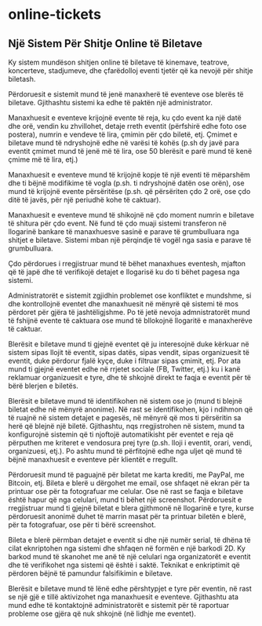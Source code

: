 # online-tickets

## Një Sistem Për Shitje Online të Biletave

Ky sistem mundëson shitjen online të biletave të kinemave, teatrove, koncerteve, stadjumeve, dhe çfarëdolloj eventi tjetër që ka nevojë për shitje biletash.

Përdoruesit e sistemit mund të jenë manaxherë të eventeve ose blerës të biletave. Gjithashtu sistemi ka edhe të paktën një administrator.

Manaxhuesit e eventeve krijojnë evente të reja, ku çdo event ka një datë dhe orë, vendin ku zhvillohet, detaje rreth eventit (përfshirë edhe foto ose postera), numrin e vendeve të lira, çmimin për çdo biletë, etj. Çmimet e biletave mund të ndryshojnë edhe në varësi të kohës (p.sh dy javë para eventit çmimet mund të jenë më të lira, ose 50 blerësit e parë mund të kenë çmime më të lira, etj.)

Manaxhuesit e eventeve mund të krijojnë kopje të një eventi të mëparshëm dhe ti bëjnë modifikime të vogla (p.sh. ti ndryshojnë datën ose orën), ose mund të krijojnë evente përsëritëse (p.sh. që përsëriten çdo 2 orë, ose çdo ditë të javës, për një periudhë kohe të caktuar).

Manaxhuesit e eventeve mund të shikojnë në çdo moment numrin e biletave të shitura për çdo event. Në fund të çdo muaji sistemi transferon në llogarinë bankare të manaxhuesve sasinë e parave të grumbulluara nga shitjet e biletave. Sistemi mban një përqindje të vogël nga sasia e parave të grumbulluara.

Çdo përdorues i rregjistruar mund të bëhet manaxhues eventesh, mjafton që të japë dhe të verifikojë detajet e llogarisë ku do ti bëhet pagesa nga sistemi.

Administratorët e sistemit zgjidhin problemet ose konfliktet e mundshme, si dhe kontrollojnë eventet dhe manaxhuesit në mënyrë që sistemi të mos përdoret për gjëra të jashtëligjshme. Po të jetë nevoja admnistratorët mund të fshijnë evente të caktuara ose mund të bllokojnë llogaritë e manaxherëve të caktuar.

Blerësit e biletave mund ti gjejnë eventet që ju interesojnë duke kërkuar në sistem sipas llojit të eventit, sipas datës, sipas vendit, sipas organizuesit të eventit, duke përdorur fjalë kyçe, duke i filtruar sipas çmimit, etj. Por ata mund ti gjejnë eventet edhe në rrjetet sociale (FB, Twitter, etj.) ku i kanë reklamuar organizuesit e tyre, dhe të shkojnë direkt te faqja e eventit për të bërë blerjen e biletës.

Blerësit e biletave mund të identifikohen në sistem ose jo (mund ti blejnë biletat edhe në mënyrë anonime). Në rast se identifikohen, kjo i ndihmon që të ruajnë në sistem detajet e pagesës, në mënyrë që mos ti përsëritin sa herë që blejnë një biletë. Gjithashtu, nqs rregjistrohen në sistem, mund ta konfigurojnë sistemin që ti njoftojë automatikisht për eventet e reja që përputhen me kriteret e vendosura prej tyre (p.sh. lloji i eventit, orari, vendi, organizuesi, etj.). Po ashtu mund të përfitojnë edhe nga uljet që mund të bëjnë manaxhuesit e eventeve për klientët e rregullt.

Përdoruesit mund të paguajnë për biletat me karta krediti, me PayPal, me Bitcoin, etj. Bileta e blerë u dërgohet me email, ose shfaqet në ekran për ta printuar ose për ta fotografuar me celular. Ose në rast se faqja e biletave është hapur që nga celulari, mund ti bëhet një screenshot. Përdoruesit e rregjistruar mund ti gjejnë biletat e blera gjithmonë në llogarinë e tyre, kurse përdoruesit anonimë duhet të marrin masat për ta printuar biletën e blerë, për ta fotografuar, ose për ti bërë screenshot.

Bileta e blerë përmban detajet e eventit si dhe një numër serial, të dhëna të cilat eknriptohen nga sistemi dhe shfaqen në formën e një barkodi 2D. Ky barkod mund të skanohet me anë të një celulari nga organizatorët e eventit dhe të verifikohet nga sistemi që është i saktë. Teknikat e enkriptimit që përdoren bëjnë të pamundur falsifikimin e biletave.

Blerësit e biletave mund të lënë edhe përshtypjet e tyre për eventin, në rast se një gjë e tillë aktivizohet nga manaxhuesit e eventeve. Gjithashtu ata mund edhe të kontaktojnë administratorët e sistemit për të raportuar probleme ose gjëra që nuk shkojnë (në lidhje me eventet). 
